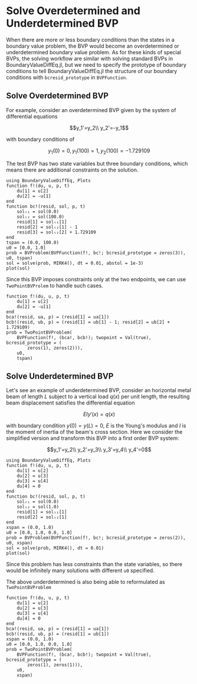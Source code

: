 # Solve Overdetermined and Underdetermined BVP

When there are more or less boundary conditions than the states in a boundary value problem, the BVP would become an overdetermined or underdetermined boundary value problem. As for these kinds of special BVPs, the solving workflow are similar with solving standard BVPs in BoundaryValueDiffEq.jl, but we need to specify the prototype of boundary conditions to tell BoundaryValueDiffEq.jl the structure of our boundary conditions with `bcresid_prototype` in `BVPFunction`.

## Solve Overdetermined BVP

For example, consider an overdetermined BVP given by the system of differential equations

```math
y_1'=y_2\\
y_2'=-y_1
```

with boundary conditions of

```math
y_1(0)=0, y_1(100)=1, y_2(100) = -1.729109
```

The test BVP has two state variables but three boundary conditions, which means there are additional constraints on the solution.

```@example nlls_overdetermined
using BoundaryValueDiffEq, Plots
function f!(du, u, p, t)
    du[1] = u[2]
    du[2] = -u[1]
end
function bc!(resid, sol, p, t)
    solₜ₁ = sol(0.0)
    solₜ₂ = sol(100.0)
    resid[1] = solₜ₁[1]
    resid[2] = solₜ₂[1] - 1
    resid[3] = solₜ₂[2] + 1.729109
end
tspan = (0.0, 100.0)
u0 = [0.0, 1.0]
prob = BVProblem(BVPFunction(f!, bc!; bcresid_prototype = zeros(3)), u0, tspan)
sol = solve(prob, MIRK4(), dt = 0.01, abstol = 1e-3)
plot(sol)
```

Since this BVP imposes constraints only at the two endpoints, we can use `TwoPointBVProlem` to handle such cases.

```@example nlls_overdetermined
function f!(du, u, p, t)
    du[1] = u[2]
    du[2] = -u[1]
end
bca!(resid, ua, p) = (resid[1] = ua[1])
bcb!(resid, ub, p) = (resid[1] = ub[1] - 1; resid[2] = ub[2] + 1.729109)
prob = TwoPointBVProblem(
    BVPFunction(f!, (bca!, bcb!); twopoint = Val(true), bcresid_prototype = (
        zeros(1), zeros(2))),
    u0,
    tspan)
```

## Solve Underdetermined BVP

Let's see an example of underdetermined BVP, consider an horizontal metal beam of length $L$ subject to a vertical load $q(x)$ per unit length, the resulting beam displacement satisfies the differential equation

```math
EIy'(x)=q(x)
```

with boundary condition $y(0)=y(L)=0$, $E$ is the Young's modulus and $I$ is the moment of inertia of the beam's cross section. Here we consider the simplified version and transform this BVP into a first order BVP system:

```math
y_1'=y_2\\
y_2'=y_3\\
y_3'=y_4\\
y_4'=0
```

```@example nlls_underdetermined
using BoundaryValueDiffEq, Plots
function f!(du, u, p, t)
    du[1] = u[2]
    du[2] = u[3]
    du[3] = u[4]
    du[4] = 0
end
function bc!(resid, sol, p, t)
    solₜ₁ = sol(0.0)
    solₜ₂ = sol(1.0)
    resid[1] = solₜ₁[1]
    resid[2] = solₜ₂[1]
end
xspan = (0.0, 1.0)
u0 = [0.0, 1.0, 0.0, 1.0]
prob = BVProblem(BVPFunction(f!, bc!; bcresid_prototype = zeros(2)), u0, xspan)
sol = solve(prob, MIRK4(), dt = 0.01)
plot(sol)
```

Since this problem has less constraints than the state variables, so there would be infinitely many solutions with different `u0` specified.

The above underdetermined is also being able to reformulated as `TwoPointBVProblem`

```@example nlls_underdetermined
function f!(du, u, p, t)
    du[1] = u[2]
    du[2] = u[3]
    du[3] = u[4]
    du[4] = 0
end
bca!(resid, ua, p) = (resid[1] = ua[1])
bcb!(resid, ub, p) = (resid[1] = ub[1])
xspan = (0.0, 1.0)
u0 = [0.0, 1.0, 0.0, 1.0]
prob = TwoPointBVProblem(
    BVPFunction(f!, (bca!, bcb!); twopoint = Val(true), bcresid_prototype = (
        zeros(1), zeros(1))),
    u0,
    xspan)
```
